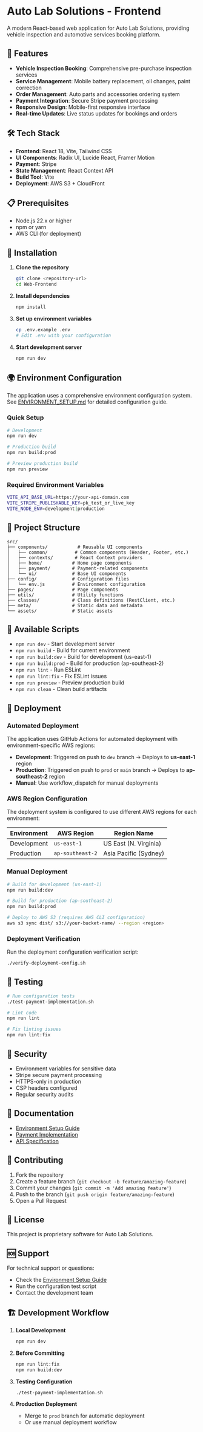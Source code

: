 # Auto Lab Solutions - Frontend

A modern React-based web application for Auto Lab Solutions, providing vehicle inspection and automotive services booking platform.

## 🚀 Features

- **Vehicle Inspection Booking**: Comprehensive pre-purchase inspection services
- **Service Management**: Mobile battery replacement, oil changes, paint correction
- **Order Management**: Auto parts and accessories ordering system  
- **Payment Integration**: Secure Stripe payment processing
- **Responsive Design**: Mobile-first responsive interface
- **Real-time Updates**: Live status updates for bookings and orders

## 🛠️ Tech Stack

- **Frontend**: React 18, Vite, Tailwind CSS
- **UI Components**: Radix UI, Lucide React, Framer Motion
- **Payment**: Stripe
- **State Management**: React Context API
- **Build Tool**: Vite
- **Deployment**: AWS S3 + CloudFront

## 📋 Prerequisites

- Node.js 22.x or higher
- npm or yarn
- AWS CLI (for deployment)

## 🔧 Installation

1. **Clone the repository**
   ```bash
   git clone <repository-url>
   cd Web-Frontend
   ```

2. **Install dependencies**
   ```bash
   npm install
   ```

3. **Set up environment variables**
   ```bash
   cp .env.example .env
   # Edit .env with your configuration
   ```

4. **Start development server**
   ```bash
   npm run dev
   ```

## 🌍 Environment Configuration

The application uses a comprehensive environment configuration system. See [ENVIRONMENT_SETUP.md](./ENVIRONMENT_SETUP.md) for detailed configuration guide.

### Quick Setup

```bash
# Development
npm run dev

# Production build
npm run build:prod

# Preview production build
npm run preview
```

### Required Environment Variables

```bash
VITE_API_BASE_URL=https://your-api-domain.com
VITE_STRIPE_PUBLISHABLE_KEY=pk_test_or_live_key
VITE_NODE_ENV=development|production
```

## 📁 Project Structure

```
src/
├── components/           # Reusable UI components
│   ├── common/          # Common components (Header, Footer, etc.)
│   ├── contexts/        # React Context providers
│   ├── home/           # Home page components
│   ├── payment/        # Payment-related components
│   └── ui/             # Base UI components
├── config/             # Configuration files
│   └── env.js          # Environment configuration
├── pages/              # Page components
├── utils/              # Utility functions
├── classes/            # Class definitions (RestClient, etc.)
├── meta/               # Static data and metadata
└── assets/             # Static assets
```

## 🔨 Available Scripts

- `npm run dev` - Start development server
- `npm run build` - Build for current environment  
- `npm run build:dev` - Build for development (us-east-1)
- `npm run build:prod` - Build for production (ap-southeast-2)
- `npm run lint` - Run ESLint
- `npm run lint:fix` - Fix ESLint issues
- `npm run preview` - Preview production build
- `npm run clean` - Clean build artifacts

## 🚀 Deployment

### Automated Deployment

The application uses GitHub Actions for automated deployment with environment-specific AWS regions:

- **Development**: Triggered on push to `dev` branch → Deploys to **us-east-1** region
- **Production**: Triggered on push to `prod` or `main` branch → Deploys to **ap-southeast-2** region  
- **Manual**: Use workflow_dispatch for manual deployments

### AWS Region Configuration

The deployment system is configured to use different AWS regions for each environment:

| Environment | AWS Region | Region Name |
|-------------|------------|-------------|
| Development | `us-east-1` | US East (N. Virginia) |
| Production | `ap-southeast-2` | Asia Pacific (Sydney) |

### Manual Deployment

```bash
# Build for development (us-east-1)
npm run build:dev

# Build for production (ap-southeast-2) 
npm run build:prod

# Deploy to AWS S3 (requires AWS CLI configuration)
aws s3 sync dist/ s3://your-bucket-name/ --region <region>
```

### Deployment Verification

Run the deployment configuration verification script:

```bash
./verify-deployment-config.sh
```

## 🧪 Testing

```bash
# Run configuration tests
./test-payment-implementation.sh

# Lint code
npm run lint

# Fix linting issues
npm run lint:fix
```

## 🔐 Security

- Environment variables for sensitive data
- Stripe secure payment processing
- HTTPS-only in production
- CSP headers configured
- Regular security audits

## 📖 Documentation

- [Environment Setup Guide](./ENVIRONMENT_SETUP.md)
- [Payment Implementation](./PAYMENT_IMPLEMENTATION.md)
- [API Specification](./external/PAYMENT_API_SPECIFICATION.md)

## 🤝 Contributing

1. Fork the repository
2. Create a feature branch (`git checkout -b feature/amazing-feature`)
3. Commit your changes (`git commit -m 'Add amazing feature'`)
4. Push to the branch (`git push origin feature/amazing-feature`)
5. Open a Pull Request

## 📄 License

This project is proprietary software for Auto Lab Solutions.

## 🆘 Support

For technical support or questions:
- Check the [Environment Setup Guide](./ENVIRONMENT_SETUP.md)
- Run the configuration test script
- Contact the development team

## 🏗️ Development Workflow

1. **Local Development**
   ```bash
   npm run dev
   ```

2. **Before Committing**
   ```bash
   npm run lint:fix
   npm run build:dev
   ```

3. **Testing Configuration**
   ```bash
   ./test-payment-implementation.sh
   ```

4. **Production Deployment**
   - Merge to `prod` branch for automatic deployment
   - Or use manual deployment workflow
